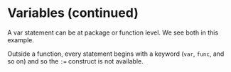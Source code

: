 # Variables (continued)
A var statement can be at package or function level. We see both in this example.

Outside a function, every statement begins with a keyword (`var`, `func`, and so on) and so the `:=` construct is not available.
